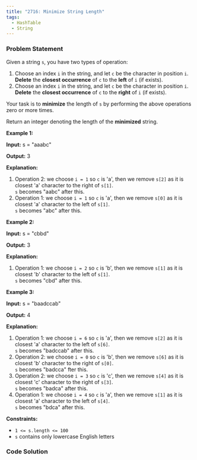 ```yaml
---
title: "2716: Minimize String Length"
tags:
  - HashTable
  - String
---
```

### Problem Statement

<p>Given a string <code>s</code>, you have two types of operation:</p>

<ol>
	<li>Choose an index <code>i</code> in the string, and let <code>c</code> be the character in position <code>i</code>. <strong>Delete</strong> the <strong>closest occurrence</strong> of <code>c</code> to the <strong>left</strong> of <code>i</code> (if exists).</li>
	<li>Choose an index <code>i</code> in the string, and let <code>c</code> be the character in position <code>i</code>. <strong>Delete</strong> the <strong>closest occurrence</strong> of <code>c</code> to the <strong>right</strong> of <code>i</code> (if exists).</li>
</ol>

<p>Your task is to <strong>minimize</strong> the length of <code>s</code> by performing the above operations zero or more times.</p>

<p>Return an integer denoting the length of the <strong>minimized</strong> string.</p>


<p><strong class="example">Example 1:</strong></p>

<div class="example-block">
<p><strong>Input:</strong> <span class="example-io">s = &quot;aaabc&quot;</span></p>

<p><strong>Output:</strong> <span class="example-io">3</span></p>

<p><strong>Explanation:</strong></p>

<ol>
	<li>Operation 2: we choose <code>i = 1</code> so <code>c</code> is &#39;a&#39;, then we remove <code>s[2]</code> as it is closest &#39;a&#39; character to the right of <code>s[1]</code>.<br />
	<code>s</code> becomes &quot;aabc&quot; after this.</li>
	<li>Operation 1: we choose <code>i = 1</code> so <code>c</code> is &#39;a&#39;, then we remove <code>s[0]</code> as it is closest &#39;a&#39; character to the left of <code>s[1]</code>.<br />
	<code>s</code> becomes &quot;abc&quot; after this.</li>
</ol>
</div>

<p><strong class="example">Example 2:</strong></p>

<div class="example-block">
<p><strong>Input:</strong> <span class="example-io">s = &quot;cbbd&quot;</span></p>

<p><strong>Output:</strong> <span class="example-io">3</span></p>

<p><strong>Explanation:</strong></p>

<ol>
	<li>Operation 1: we choose <code>i = 2</code> so <code>c</code> is &#39;b&#39;, then we remove <code>s[1]</code> as it is closest &#39;b&#39; character to the left of <code>s[1]</code>.<br />
	<code>s</code> becomes &quot;cbd&quot; after this.</li>
</ol>
</div>

<p><strong class="example">Example 3:</strong></p>

<div class="example-block">
<p><strong>Input:</strong> <span class="example-io">s = &quot;baadccab&quot;</span></p>

<p><strong>Output:</strong> 4</p>

<p><strong>Explanation:</strong></p>

<ol>
	<li>Operation 1: we choose <code>i = 6</code> so <code>c</code> is &#39;a&#39;, then we remove <code>s[2]</code> as it is closest &#39;a&#39; character to the left of <code>s[6]</code>.<br />
	<code>s</code> becomes &quot;badccab&quot; after this.</li>
	<li>Operation 2: we choose <code>i = 0</code> so <code>c</code> is &#39;b&#39;, then we remove <code>s[6]</code> as it is closest &#39;b&#39; character to the right of <code>s[0]</code>.<br />
	<code>s</code> becomes &quot;badcca&quot; fter this.</li>
	<li>Operation 2: we choose <code>i = 3</code> so <code>c</code> is &#39;c&#39;, then we remove <code>s[4]</code> as it is closest &#39;c&#39; character to the right of <code>s[3]</code>.<br />
	<code>s</code> becomes &quot;badca&quot; after this.</li>
	<li>Operation 1: we choose <code>i = 4</code> so <code>c</code> is &#39;a&#39;, then we remove <code>s[1]</code> as it is closest &#39;a&#39; character to the left of <code>s[4]</code>.<br />
	<code>s</code> becomes &quot;bdca&quot; after this.</li>
</ol>
</div>


<p><strong>Constraints:</strong></p>

<ul>
	<li><code>1 &lt;= s.length &lt;= 100</code></li>
	<li><code>s</code> contains only lowercase English letters</li>
</ul>


### Code Solution

```python

```

